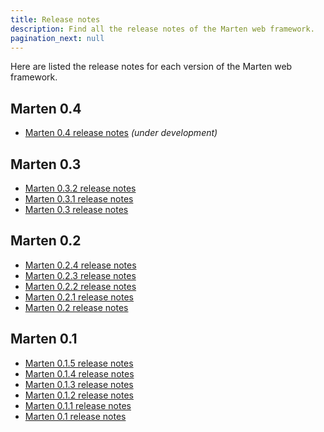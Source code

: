 ```yaml
---
title: Release notes
description: Find all the release notes of the Marten web framework.
pagination_next: null
---
```


Here are listed the release notes for each version of the Marten web framework.

## Marten 0.4

* [Marten 0.4 release notes](./release-notes/0.4) _(under development)_

## Marten 0.3

* [Marten 0.3.2 release notes](./release-notes/0.3.2)
* [Marten 0.3.1 release notes](./release-notes/0.3.1)
* [Marten 0.3 release notes](./release-notes/0.3)

## Marten 0.2

* [Marten 0.2.4 release notes](./release-notes/0.2.4)
* [Marten 0.2.3 release notes](./release-notes/0.2.3)
* [Marten 0.2.2 release notes](./release-notes/0.2.2)
* [Marten 0.2.1 release notes](./release-notes/0.2.1)
* [Marten 0.2 release notes](./release-notes/0.2)

## Marten 0.1

* [Marten 0.1.5 release notes](./release-notes/0.1.5)
* [Marten 0.1.4 release notes](./release-notes/0.1.4)
* [Marten 0.1.3 release notes](./release-notes/0.1.3)
* [Marten 0.1.2 release notes](./release-notes/0.1.2)
* [Marten 0.1.1 release notes](./release-notes/0.1.1)
* [Marten 0.1 release notes](./release-notes/0.1)
